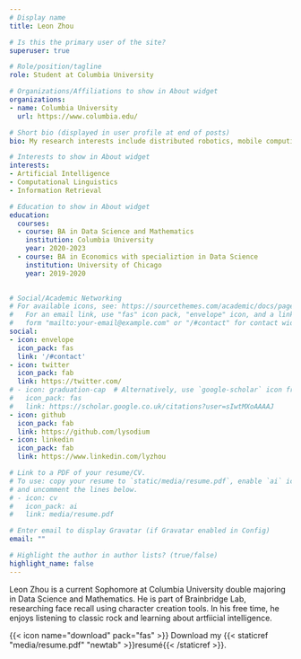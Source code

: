 ```yaml
---
# Display name
title: Leon Zhou

# Is this the primary user of the site?
superuser: true

# Role/position/tagline
role: Student at Columbia University

# Organizations/Affiliations to show in About widget
organizations:
- name: Columbia University
  url: https://www.columbia.edu/

# Short bio (displayed in user profile at end of posts)
bio: My research interests include distributed robotics, mobile computing and programmable matter.

# Interests to show in About widget
interests:
- Artificial Intelligence
- Computational Linguistics
- Information Retrieval

# Education to show in About widget
education:
  courses:
  - course: BA in Data Science and Mathematics
    institution: Columbia University
    year: 2020-2023
  - course: BA in Economics with specializtion in Data Science
    institution: University of Chicago
    year: 2019-2020
  

# Social/Academic Networking
# For available icons, see: https://sourcethemes.com/academic/docs/page-builder/#icons
#   For an email link, use "fas" icon pack, "envelope" icon, and a link in the
#   form "mailto:your-email@example.com" or "/#contact" for contact widget.
social:
- icon: envelope
  icon_pack: fas
  link: '/#contact'
- icon: twitter
  icon_pack: fab
  link: https://twitter.com/
# - icon: graduation-cap  # Alternatively, use `google-scholar` icon from `ai` icon pack
#   icon_pack: fas
#   link: https://scholar.google.co.uk/citations?user=sIwtMXoAAAAJ
- icon: github
  icon_pack: fab
  link: https://github.com/lysodium
- icon: linkedin
  icon_pack: fab
  link: https://www.linkedin.com/lyzhou

# Link to a PDF of your resume/CV.
# To use: copy your resume to `static/media/resume.pdf`, enable `ai` icons in `params.toml`, 
# and uncomment the lines below.
# - icon: cv
#   icon_pack: ai
#   link: media/resume.pdf

# Enter email to display Gravatar (if Gravatar enabled in Config)
email: ""

# Highlight the author in author lists? (true/false)
highlight_name: false
---
```

 Leon Zhou is a current Sophomore at Columbia University double majoring in Data Science and Mathematics. He is part of Brainbridge Lab, researching face recall using character creation tools. In his free time, he enjoys listening to classic rock and learning about artfiicial intelligence.

{{< icon name="download" pack="fas" >}} Download my {{< staticref "media/resume.pdf" "newtab" >}}resumé{{< /staticref >}}.
